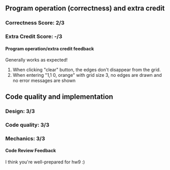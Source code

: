## Program operation (correctness) and extra credit

### Correctness Score: 2/3

### Extra Credit Score: -/3

#### Program operation/extra credit feedback

Generally works as expected! 
1) When clicking "clear" button, the edges don't disappear from the grid.
2) When entering "1,1 0, orange" with grid size 3, no edges are drawn and no error messages are shown

## Code quality and implementation

### Design: 3/3

### Code quality: 3/3

### Mechanics: 3/3

#### Code Review Feedback

I think you're well-prepared for hw9 :)

